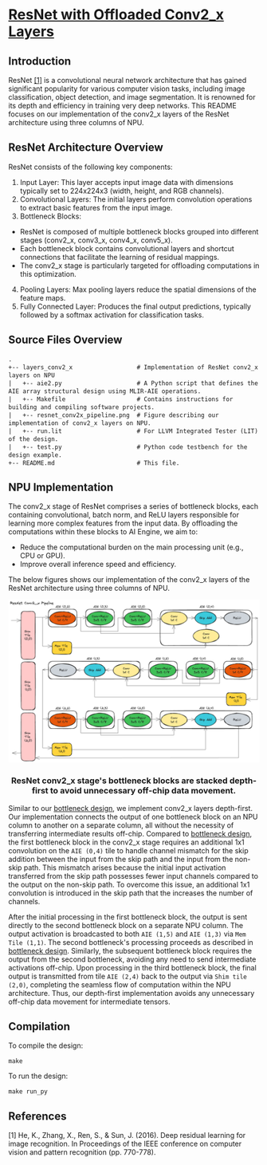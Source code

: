 <!---//===- README.md --------------------------*- Markdown -*-===//
//
// This file is licensed under the Apache License v2.0 with LLVM Exceptions.
// See https://llvm.org/LICENSE.txt for license information.
// SPDX-License-Identifier: Apache-2.0 WITH LLVM-exception
//
// Copyright (C) 2024, Advanced Micro Devices, Inc.
// 
//===----------------------------------------------------------------------===//-->

# <ins>ResNet with Offloaded Conv2_x Layers</ins>

## Introduction
ResNet [[1]](#1) is a convolutional neural network architecture that has gained significant popularity for various computer vision tasks, including image classification, object detection, and image segmentation. It is renowned for its depth and efficiency in training very deep networks. This README focuses on our implementation of the conv2_x layers of the ResNet architecture using three columns of NPU. 

## ResNet Architecture Overview
ResNet consists of the following key components:

1. Input Layer: This layer accepts input image data with dimensions typically set to 224x224x3 (width, height, and RGB channels).
2. Convolutional Layers: The initial layers perform convolution operations to extract basic features from the input image.
3. Bottleneck Blocks:
 * ResNet is composed of multiple bottleneck blocks grouped into different stages (conv2_x, conv3_x, conv4_x, conv5_x).
 * Each bottleneck block contains convolutional layers and shortcut connections that facilitate the learning of residual mappings.
 * The conv2_x stage is particularly targeted for offloading computations in this optimization.
4. Pooling Layers: Max pooling layers reduce the spatial dimensions of the feature maps.
5. Fully Connected Layer: Produces the final output predictions, typically followed by a softmax activation for classification tasks.

## Source Files Overview

```
.
+-- layers_conv2_x                  # Implementation of ResNet conv2_x layers on NPU
|   +-- aie2.py                     # A Python script that defines the AIE array structural design using MLIR-AIE operations.
|   +-- Makefile                    # Contains instructions for building and compiling software projects.
|   +-- resnet_conv2x_pipeline.png  # Figure describing our implementation of conv2_x layers on NPU.
|   +-- run.lit                     # For LLVM Integrated Tester (LIT) of the design.
|   +-- test.py                     # Python code testbench for the design example.
+-- README.md                       # This file.

```

## NPU Implementation
The conv2_x stage of ResNet comprises a series of bottleneck blocks, each containing convolutional, batch norm, and ReLU layers responsible for learning more complex features from the input data. By offloading the computations within these blocks to AI Engine, we aim to:

* Reduce the computational burden on the main processing unit (e.g., CPU or GPU).
* Improve overall inference speed and efficiency.

The below figures shows our implementation of the conv2_x layers of the ResNet architecture using three columns of NPU.
<p align="center">
 <picture>
 <source media="(prefers-color-scheme: light)" srcset="./layers_conv2_x/resnet_conv2x_pipeline.png">
 <img alt="block" src="./layers_conv2_x/resnet_conv2x_pipeline.png">
</picture>
 <h3 align="center">ResNet conv2_x stage's bottleneck blocks are stacked depth-first to avoid unnecessary off-chip data movement.
 </h3>
</p>

Similar to our [bottleneck design](../../bottleneck), we implement conv2_x layers depth-first. Our implementation connects the output of one bottleneck block on an NPU column to another on a separate column, all without the necessity of transferring intermediate results off-chip. Compared to [bottleneck design](../../bottleneck), the first bottleneck block in the conv2_x stage requires an additional 1x1 convolution on the `AIE (0,4)` tile to handle channel mismatch for the skip addition between the input from the skip path and the input from the non-skip path. This mismatch arises because the initial input activation transferred from the skip path possesses fewer input channels compared to the output on the non-skip path. To overcome this issue, an additional 1x1 convolution is introduced in the skip path that the increases the number of channels.

After the initial processing in the first bottleneck block, the output is sent directly to the second bottleneck block on a separate NPU column. The output activation is broadcasted to both `AIE (1,5)` and `AIE (1,3)` via `Mem Tile (1,1)`. The second bottleneck's processing proceeds as described in [bottleneck design](../../bottleneck). Similarly, the subsequent bottleneck block requires the output from the second bottleneck, avoiding any need to send intermediate activations off-chip. Upon processing in the third bottleneck block, the final output is transmitted from tile `AIE (2,4)` back to the output via `Shim tile (2,0)`, completing the seamless flow of computation within the NPU architecture. Thus, our depth-first implementation avoids any unnecessary off-chip data movement for intermediate tensors.




## Compilation
To compile the design:
```
make
```

To run the design:
```
make run_py
```

## References
<a id="1">[1]</a> 
He, K., Zhang, X., Ren, S., & Sun, J. (2016). Deep residual learning for image recognition. In Proceedings of the IEEE conference on computer vision and pattern recognition (pp. 770-778).

